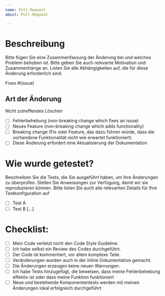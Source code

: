 ```yaml
---
name: Pull-Request
about: Pull-Request

---
```


# Beschreibung

Bitte fügen Sie eine Zusammenfassung der Änderung bei und welches Problem behoben ist. Bitte geben Sie auch relevante Motivation und Zusammenhänge an. Listen Sie alle Abhängigkeiten auf, die für diese Änderung erforderlich sind.

Fixes #(issue)

## Art der Änderung

Nicht zutreffendes Löschen

- [ ] Fehlerbehebung (non-breaking change which fixes an issue)
- [ ] Neues Feature (non-breaking change which adds functionality)
- [ ] Breaking change (Fix oder Feature, das dazu führen würde, dass die vorhandene Funktionalität nicht wie erwartet funktioniert)
- [ ] Diese Änderung erfordert eine Aktualisierung der Dokumentation

# Wie wurde getestet?

Beschreiben Sie die Tests, die Sie ausgeführt haben, um Ihre Änderungen zu überprüfen. Stellen Sie Anweisungen zur Verfügung, damit wir sie reproduzieren können. Bitte listen Sie auch alle relevanten Details für Ihre Testkonfiguration auf

- [ ] Test A
- [ ] Test B
[...]

# Checklist:

- [ ] Mein Code verletzt nicht den Code Style Guideline.
- [ ] Ich habe selbst ein Review des Codes durchgeführt.
- [ ] Der Code ist kommentiert, vor allem komplexe Teile.
- [ ] Veränderungen wurden auch in der Inline Dokumentation gemacht.
- [ ] Die Änderungen erzeugen keine neuen Warnungen.
- [ ] Ich habe Tests hinzugefügt, die beweisen, dass meine Fehlerbehebung effektiv ist oder dass meine Funktion funktioniert
- [ ] Neue und bestehende Komponententests werden mit meinen Änderungen lokal erfolgreich durchgeführt
